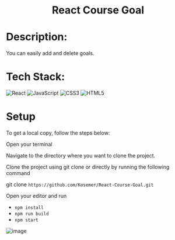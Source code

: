 <h1 align="center">React Course Goal</h1>

# Description:

You can easily add and delete goals.


# Tech Stack:
![React](https://img.shields.io/badge/react-%2320232a.svg?style=for-the-badge&logo=react&logoColor=%2361DAFB) 
![JavaScript](https://img.shields.io/badge/javascript-%23323330.svg?style=for-the-badge&logo=javascript&logoColor=%23F7DF1E) 
![CSS3](https://img.shields.io/badge/css3-%231572B6.svg?style=for-the-badge&logo=css3&logoColor=white) 
![HTML5](https://img.shields.io/badge/html5-%23E34F26.svg?style=for-the-badge&logo=html5&logoColor=white)

# Setup
To get a local copy, follow the steps below:

Open your terminal

Navigate to the directory where you want to clone the project.

Clone the project using git clone or directly by running the following command

git clone `https://github.com/Kosemer/React-Course-Goal.git`

Open your editor and run

* `npm install`
* `npm run build`
* `npm start`

![image](https://user-images.githubusercontent.com/82768146/194813554-fbc15a70-b85c-422f-98b0-0d7fc8cb7d68.JPG)
